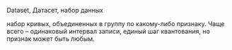 Dataset, Датасет, набор данных 

набор кривых, объединенных в группу по какому-либо признаку. Чаще всего – одинаковый интервал записи, единый шаг квантования, но признак может быть любым.